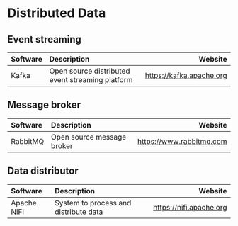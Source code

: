 # Distributed Data

## Event streaming

| Software | Description                                      | Website                  |
| :------- | :----------------------------------------------- | -----------------------: |
| Kafka    | Open source distributed event streaming platform | https://kafka.apache.org |

## Message broker

| Software | Description                | Website                  |
| :------- | :------------------------- | -----------------------: |
| RabbitMQ | Open source message broker | https://www.rabbitmq.com |

## Data distributor

| Software    | Description                           | Website                 |
| :---------- | :------------------------------------ | ----------------------: |
| Apache NiFi | System to process and distribute data | https://nifi.apache.org |